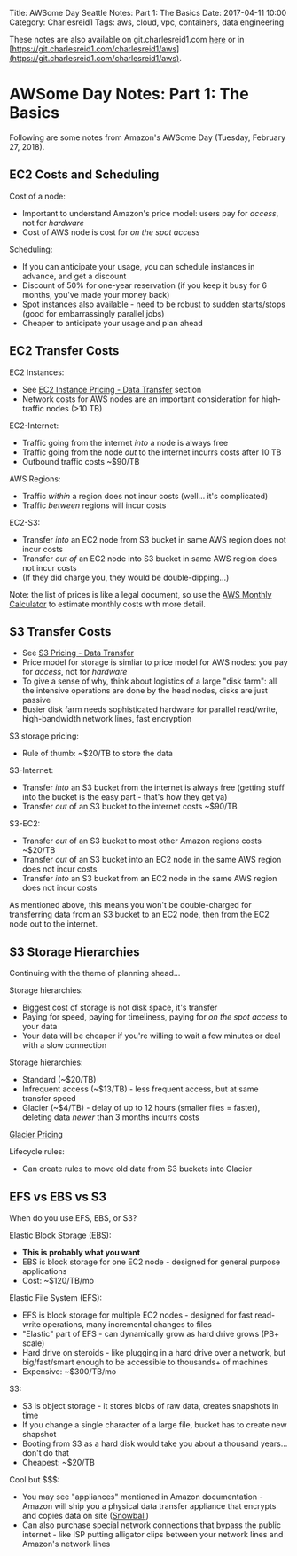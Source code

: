Title: AWSome Day Seattle Notes: Part 1: The Basics
Date: 2017-04-11 10:00
Category: Charlesreid1
Tags: aws, cloud, vpc, containers, data engineering

These notes are also available on git.charlesreid1.com 
[here](https://git.charlesreid1.com/charlesreid1/aws/src/branch/master/awsome-day-sea-2018/Part1.md)
or in
[https://git.charlesreid1.com/charlesreid1/aws](https://git.charlesreid1.com/charlesreid1/aws).

# AWSome Day Notes: Part 1: The Basics

Following are some notes from Amazon's AWSome Day (Tuesday, February 27, 2018).

## EC2 Costs and Scheduling

Cost of a node:

* Important to understand Amazon's price model: users pay for *access*, not for *hardware*
* Cost of AWS node is cost for *on the spot access*

Scheduling:

* If you can anticipate your usage, you can schedule instances in advance, and get a discount
* Discount of 50% for one-year reservation (if you keep it busy for 6 months, you've made your money back)
* Spot instances also available - need to be robust to sudden starts/stops (good for embarrassingly parallel jobs)
* Cheaper to anticipate your usage and plan ahead

## EC2 Transfer Costs

EC2 Instances:

* See [EC2 Instance Pricing - Data Transfer](https://aws.amazon.com/ec2/pricing/on-demand/) section
* Network costs for AWS nodes are an important consideration for high-traffic nodes (>10 TB)

EC2-Internet:

* Traffic going from the internet *into* a node is always free
* Traffic going from the node *out* to the internet incurrs costs after 10 TB
* Outbound traffic costs ~$90/TB

AWS Regions:

* Traffic *within* a region does not incur costs (well... it's complicated)
* Traffic *between* regions will incur costs

EC2-S3:

* Transfer *into* an EC2 node from S3 bucket in same AWS region does not incur costs
* Transfer *out of* an EC2 node into S3 bucket in same AWS region does not incur costs
* (If they did charge you, they would be double-dipping...)

Note: the list of prices is like a legal document, so use the [AWS Monthly Calculator](https://calculator.s3.amazonaws.com/index.html) to estimate monthly costs with more detail.

## S3 Transfer Costs

* See [S3 Pricing - Data Transfer](https://aws.amazon.com/s3/pricing/)
* Price model for storage is simliar to price model for AWS nodes: you pay for *access*, not for *hardware*
* To give a sense of why, think about logistics of a large "disk farm": all the intensive operations are done by the head nodes, disks are just passive
* Busier disk farm needs sophisticated hardware for parallel read/write, high-bandwidth network lines, fast encryption

S3 storage pricing:

* Rule of thumb: ~$20/TB to store the data

S3-Internet:

* Transfer *into* an S3 bucket from the internet is always free (getting stuff into the bucket is the easy part - that's how they get ya)
* Transfer *out* of an S3 bucket to the internet costs ~$90/TB

S3-EC2:

* Transfer *out* of an S3 bucket to most other Amazon regions costs ~$20/TB
* Transfer *out* of an S3 bucket into an EC2 node in the same AWS region does not incur costs
* Transfer *into* an S3 bucket from an EC2 node in the same AWS region does not incur costs

As mentioned above, this means you won't be double-charged for transferring data from an S3 bucket to an EC2 node, then from the EC2 node out to the internet.

## S3 Storage Hierarchies

Continuing with the theme of planning ahead...

Storage hierarchies:

* Biggest cost of storage is not disk space, it's transfer
* Paying for speed, paying for timeliness, paying for *on the spot access* to your data
* Your data will be cheaper if you're willing to wait a few minutes or deal with a slow connection

Storage hierarchies:

* Standard (~$20/TB)
* Infrequent access (~$13/TB) - less frequent access, but at same transfer speed
* Glacier (~$4/TB) - delay of up to 12 hours (smaller files = faster), deleting data *newer* than 3 months incurrs costs

[Glacier Pricing](https://aws.amazon.com/glacier/pricing/)

Lifecycle rules:
* Can create rules to move old data from S3 buckets into Glacier

## EFS vs EBS vs S3

When do you use EFS, EBS, or S3?

Elastic Block Storage (EBS):

* **This is probably what you want**
* EBS is block storage for one EC2 node - designed for general purpose applications
* Cost: ~$120/TB/mo

Elastic File System (EFS):

* EFS is block storage for multiple EC2 nodes - designed for fast read-write operations, many incremental changes to files
* "Elastic" part of EFS - can dynamically grow as hard drive grows (PB+ scale)
* Hard drive on steroids - like plugging in a hard drive over a network, but big/fast/smart enough to be accessible to thousands+ of machines
* Expensive: ~$300/TB/mo

S3:

* S3 is object storage - it stores blobs of raw data, creates snapshots in time
* If you change a single character of a large file, bucket has to create new shapshot
* Booting from S3 as a hard disk would take you about a thousand years... don't do that
* Cheapest: ~$20/TB

Cool but $$$:

* You may see "appliances" mentioned in Amazon documentation - Amazon will ship you a physical data transfer appliance that encrypts and copies data on site ([Snowball](https://docs.aws.amazon.com/snowball/latest/ug/images/Snowball-closed-600w.png))
* Can also purchase special network connections that bypass the public internet - like ISP putting alligator clips between your network lines and Amazon's network lines


